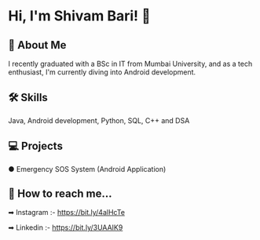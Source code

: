 
# Hi, I'm Shivam Bari! 👋


## 🚀 About Me
I recently graduated with a BSc in IT from Mumbai University, and as a tech enthusiast, I'm currently diving into Android development.








## 🛠 Skills
Java, Android development, Python, SQL, C++ and DSA 


## 💻 Projects

● Emergency SOS System (Android Application)
## 💬 How to reach me...
➡ Instagram :- https://bit.ly/4alHcTe

➡ Linkedin :- https://bit.ly/3UAAIK9
